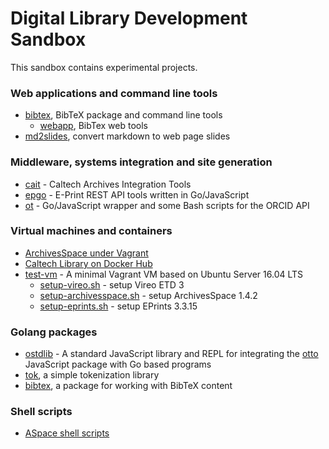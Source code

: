 # Digital Library Development Sandbox

This sandbox contains experimental projects.


### Web applications and command line tools

+ [bibtex](https://caltechlibrary.github.io/bibtex), BibTeX package and command line tools
    + [webapp](https://caltechlibrary.github.io/bibtex/webapp), BibTex web tools
+ [md2slides](https://caltechlibrary.github.io/md2slides), convert markdown to web page slides


### Middleware, systems integration and site generation

+ [cait](https://github.com/caltechlibrary/cait) - Caltech Archives Integration Tools
+ [epgo](https://github.com/caltechlibrary/epgo) - E-Print REST API tools written in Go/JavaScript
+ [ot](https://github.com/caltechlibrary/ot) - Go/JavaScript wrapper and some Bash scripts for the ORCID API


### Virtual machines and containers

+ [ArchivesSpace under Vagrant](https://github.com/caltechlibrary/archivesspace_vagrant)
+ [Caltech Library on Docker Hub](https://hub.docker.com/u/caltechlibrary)
+ [test-vm](https://github.com/caltechlibrary/test-vm) - A minimal Vagrant VM based on Ubuntu Server 16.04 LTS
    + [setup-vireo.sh](https://raw.githubusercontent.com/caltechlibrary/test-vm/master/setup-vireo.sh) - setup Vireo ETD 3
    + [setup-archivesspace.sh](https://raw.githubusercontent.com/caltechlibrary/test-vm/master/setup-archivesspace.sh) - setup ArchivesSpace 1.4.2
    + [setup-eprints.sh](https://raw.githubusercontent.com/caltechlibrary/test-vm/master/setup-eprints.sh) - setup EPrints 3.3.15


### Golang packages

+ [ostdlib](https://github.com/caltechlibrary/ostdlib) - A standard JavaScript library and REPL for integrating the [otto](https://github.com/robertkrimen/otto) JavaScript package with Go based programs
+ [tok](https://github.com/caltechlibrary/tok), a simple tokenization library
+ [bibtex](https://github.com/caltechlibrary/bibtex), a package for working with BibTeX content


### Shell scripts

+ [ASpace shell scripts](https://github.com/caltechlibrary/aspace-shell-scripts)

